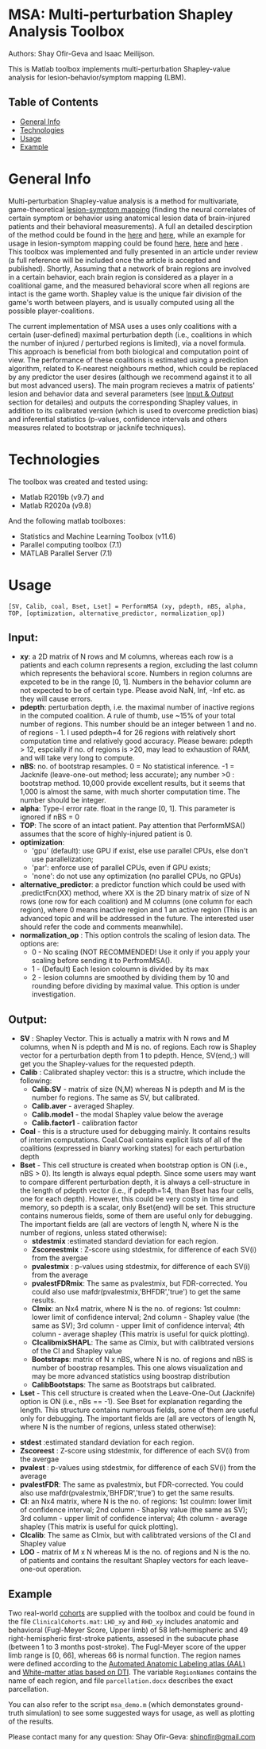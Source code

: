 # MSA: Multi-perturbation Shapley Analysis Toolbox
Authors: Shay Ofir-Geva and Isaac Meilijson.

This is Matlab toolbox implements multi-perturbation Shapley-value analysis for lesion-behavior/symptom mapping (LBM).

## Table of Contents
* [General Info](#general-info)
* [Technologies](#technologies)
* [Usage](#usage)
* [Example](#example)


# General Info
Multi-perturbation Shapley-value analysis is a method for multivariate, game-theoretical [lesion-symptom mapping](https://www.nature.com/articles/nrn1521) (finding the neural correlates of certain symptom or behavior using anatomical lesion data of brain-injured patients and their behavioral measurements). A full an detailed descirption of the method could be found in the [here](https://www.mitpressjournals.org/doi/10.1162/0899766041336387) and [here](https://doi.org/10.1162/artl.2006.12.3.333), while an example for usage in lesion-symptom mapping could be found [here](10.1002/hbm.20797), [here](10.1186/s12868-016-0275-6) and [here](10.1002/hbm.23601) . This toolbox was implemented and fully presented in an article under review (a full reference will be included once the article is accepted and published). Shortly, Assuming that a network of brain regions are involved in a certain behavior, each brain region is considered as a player in a coalitional game, and the measured behavioral score when all regions are intact is the game worth. Shapley value is the unique fair division of the game's worth between players, and is usually computed using all the possible player-coalitions.  

The current implementation of MSA uses a uses only coalitions with a certain (user-defined) maximal perturbation depth (i.e., coalitions in which the number of injured / perturbed regions is limited), via a novel formula. This approach is beneficial from both biological and computation point of view. The performance of these coalitions is estimated using a prediction algorithm, related to K-nearest neighbours method, which could be replaced by any predictor the user desires (although we recommend against it to all but most advanced users). The main program recieves a matrix of patients' lesion and behavior data and several parameters (see [Input & Output](#input-output) section for detailes) and outputs the corresponding Shapley values, in addition to its calibrated version (which is used to overcome prediction bias) and inferential statistics (p-values, confidence intervals and others measures related to bootstrap or jacknife techniques).

# Technologies
The toolbox was created and tested using:
* Matlab R2019b (v9.7)
and
* Matlab R2020a (v9.8)

And the following matlab toolboxes:
* Statistics and Machine Learning Toolbox (v11.6)
* Parallel computing toolbox (7.1) 
* MATLAB Parallel Server (7.1)

# Usage

<pre><code>[SV, Calib, coal, Bset, Lset] = PerformMSA (xy, pdepth, nBS, alpha, TOP, [optimization, alternative_predictor, normalization_op])
</code></pre>

## Input:
* __xy__: a 2D matrix of N rows and M columns, whereas each row is a patients and each column represents a region, excluding the last column which represents the behavioral score. Numbers in region columns are expceted to be in the range [0, 1]. Numbers in the behavior column are not expected to be of certain type. Please avoid NaN, Inf, -Inf etc. as they will cause errors.
* __pdepth__: perturbation depth, i.e. the maximal number of inactive regions in the computed coalition. A rule of thumb, use ~15% of your total number of regions. This number should be an integer between 1 and no. of regions - 1. I used pdepth=4 for 26 regions with relatively short computation time and relatively good accuracy. Please beware: pdepth > 12, espcially if no. of regions is >20, may lead to exhaustion of RAM, and will take very long to compute.
* __nBS__: no. of bootstrap resamples. 0 = No statistical inference. -1 = Jacknife (leave-one-out method; less accurate); any number >0 : bootstrap method. 10,000 provide excellent results, but it seems that 1,000 is almost the same, with much shorter computation time. The number should be integer.
* __alpha__:  Type-I error rate. float in the range [0, 1]. This parameter is ignored if nBS = 0
* __TOP__: The score of an intact patient. Pay attention that PerformMSA() assumes that the score of highly-injured patient is 0.
* __optimization__: 
  -  'gpu' (default): use GPU if exist, else use parallel CPUs, else don't use parallelization; 
  -  'par':  enforce use of parallel CPUs, even if GPU exists; 
  -  'none': do not use any optimization (no parallel CPUs, no GPUs)
* __alternative_predictor__: a predictor function which could be used with .predictFcn(XX) method, where XX is the 2D binary matrix of size of N rows (one row for each coalition) and M columns (one column for each region), where 0 means inactive region and 1 an active region (This is an advanced topic and will be addressed in the future. The interested user should refer the code and comments meanwhile).
* __normalization_op__ : This option controls the scaling of lesion data. The options are:
  - 0 - No scaling (NOT RECOMMENDED! Use it only if you apply your scaling before sending it to PerfromMSA().
  - 1 - (Default) Each lesion coloumn is divided by its max 
  - 2 - lesion columns are smoothed by dividing them by 10 and rounding before dividing by maximal value. This option is under investigation.

## Output:
* __SV__ : Shapley Vector. This is actually a matrix with N rows and M columns, when N is pdepth and M is no. of regions. Each row is Shapley vector for a perturbation depth from 1 to pdepth. Hence, SV(end,:) will get you the Shapley-values for the requested pdepth.
* __Calib__ : Calibrated shapley vector: this is a structre, which include the following:
  - __Calib.SV__ - matrix of size (N,M) whereas N is pdepth and M is the number fo regions. The same as SV, but calibrated.
  - __Calib.aver__ - averaged Shapley. 
  - __Calib.mode1__ - the modal Shapley value below the average
  - __Calib.factor1__ - calibration factor
* __Coal__ - this is a structure used for debugging mainly. It contains results of interim computations. Coal.Coal contains explicit lists of all of the coalitions (expressed in bianry working states) for each perturbation depth
* __Bset__ - This cell structure is created when bootstrap option is ON (i.e., nBS > 0). Its length is always equal pdepth. Since some users may want to compare different perturbation depth, it is always a cell-structure in the length of pdepth vector (i.e., if pdepth=1:4, than Bset has four cells, one for each depth). However, this could be very costy in time and memory, so pdepth is a scalar, only Bset{end} will be set. This structure contains numerous fields, some of them are useful only for debugging. The important fields are (all are vectors of length N, where N is the number of regions, unless stated otherwise):
  - __stdestmix__ :estimated standard deviation for each region.
  - __Zscoreestmix__ : Z-score using stdestmix, for difference of each SV(i) from the avergae
  - __pvalestmix__ : p-values using stdestmix, for difference of each SV(i) from the average
  - __pvalestFDRmix__: The same as pvalestmix, but FDR-corrected. You could also use mafdr(pvalestmix,'BHFDR','true') to get the same results.
  - __CImix__: an Nx4 matrix, where N is the no. of regions: 1st coulmn: lower limit of confidence interval; 2nd column - Shapley value (the same as SV); 3rd column - upper limit of confidence interval; 4th column - average shapley (This matrix is useful for quick plotting).
  - __CIcalibmixSHAPL__: The same as CImix, but with calibtrated versions of the CI and Shapley value
  - __Bootstraps__: matrix of N x nBS, where N is no. of regions and nBS is number of boostrap resamples. This one alows visualization and may be more advanced statistics using boostrap distribution
  - __CalibBootstaps__: The same as Bootstraps but calibrated.
 * __Lset__ - This cell structure is created when the Leave-One-Out (Jacknife) option is ON (i.e., nBs == -1). See Bset for explanation regarding the length. This structure contains numerous fields, some of them are useful only for debugging. The important fields are (all are vectors of length N, where N is the number of regions, unless stated otherwise):
  - __stdest__ :estimated standard deviation for each region.
  - __Zscoreest__ : Z-score using stdestmix, for difference of each SV(i) from the avergae
  - __pvalest__ : p-values using stdestmix, for difference of each SV(i) from the average
  - __pvalestFDR__: The same as pvalestmix, but FDR-corrected. You could also use mafdr(pvalestmix,'BHFDR','true') to get the same results.
  - __CI__: an Nx4 matrix, where N is the no. of regions: 1st coulmn: lower limit of confidence interval; 2nd column - Shapley value (the same as SV); 3rd column - upper limit of confidence interval; 4th column - average shapley (This matrix is useful for quick plotting).
  - __CIcalib__: The same as CImix, but with calibtrated versions of the CI and Shapley value
  - __LOO__ - matrix of M x N whereas M is the no. of regions and N is the no. of patients and contains the resultant Shapley vectors for each leave-one-out operation.

## Example
Two real-world [cohorts](https://doi.org/10.1371/journal.pone.0219738) are supplied with the toolbox and could be found in the file `ClinicalCohorts.mat`: `LHD_xy` and `RHD_xy` includes anatomic and behavioral (Fugl-Meyer Score, Upper limb) of 58 left-hemispheric and 49 right-hemispheric first-stroke patients, assesed in the subacute phase (between 1 to 3 months post-stroke). The Fugl-Meyer score of the upper limb range is [0, 66], whereas 66 is normal function. The region names were defined according to the [Automated Anatomic Labeling atlas (AAL)]( http://dx.doi.org/10.1006/nimg.2001.0978) and [White-matter atlas based on DTI](http://dx.doi.org/10.1016/j.neuroimage.2007.12.035). The variable `RegionNames` contains the name of each region, and file `parcellation.docx` describes the exact parcellation.

You can also refer to the script `msa_demo.m` (which demonstates ground-truth simulation) to see some suggested ways for usage, as well as plotting of the results.

Please contact many for any question:
Shay Ofir-Geva: shinofir@gmail.com


